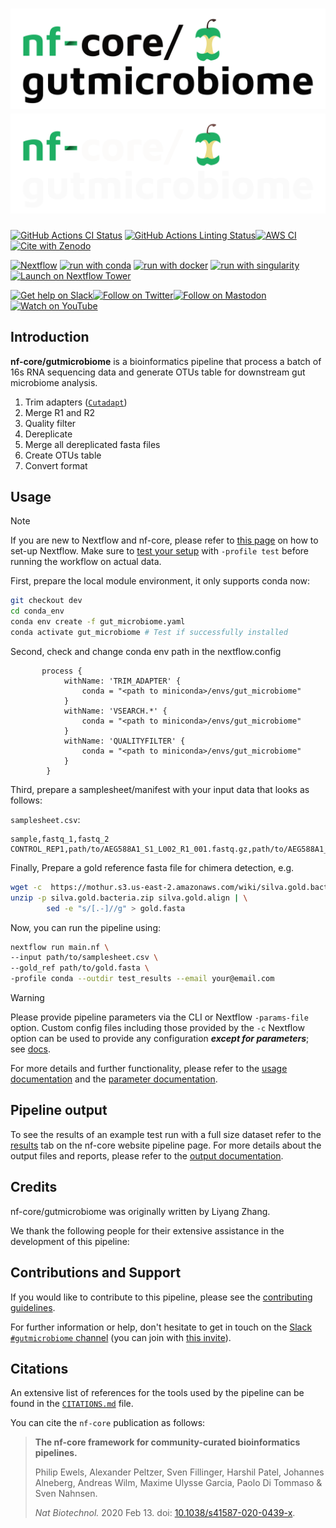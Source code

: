 # ![nf-core/gutmicrobiome](docs/images/nf-core-gutmicrobiome_logo_light.png#gh-light-mode-only) ![nf-core/gutmicrobiome](docs/images/nf-core-gutmicrobiome_logo_dark.png#gh-dark-mode-only)

[![GitHub Actions CI Status](https://github.com/nf-core/gutmicrobiome/workflows/nf-core%20CI/badge.svg)](https://github.com/nf-core/gutmicrobiome/actions?query=workflow%3A%22nf-core+CI%22)
[![GitHub Actions Linting Status](https://github.com/nf-core/gutmicrobiome/workflows/nf-core%20linting/badge.svg)](https://github.com/nf-core/gutmicrobiome/actions?query=workflow%3A%22nf-core+linting%22)[![AWS CI](https://img.shields.io/badge/CI%20tests-full%20size-FF9900?labelColor=000000&logo=Amazon%20AWS)](https://nf-co.re/gutmicrobiome/results)[![Cite with Zenodo](http://img.shields.io/badge/DOI-10.5281/zenodo.XXXXXXX-1073c8?labelColor=000000)](https://doi.org/10.5281/zenodo.XXXXXXX)

[![Nextflow](https://img.shields.io/badge/nextflow%20DSL2-%E2%89%A523.04.0-23aa62.svg)](https://www.nextflow.io/)
[![run with conda](http://img.shields.io/badge/run%20with-conda-3EB049?labelColor=000000&logo=anaconda)](https://docs.conda.io/en/latest/)
[![run with docker](https://img.shields.io/badge/run%20with-docker-0db7ed?labelColor=000000&logo=docker)](https://www.docker.com/)
[![run with singularity](https://img.shields.io/badge/run%20with-singularity-1d355c.svg?labelColor=000000)](https://sylabs.io/docs/)
[![Launch on Nextflow Tower](https://img.shields.io/badge/Launch%20%F0%9F%9A%80-Nextflow%20Tower-%234256e7)](https://tower.nf/launch?pipeline=https://github.com/nf-core/gutmicrobiome)

[![Get help on Slack](http://img.shields.io/badge/slack-nf--core%20%23gutmicrobiome-4A154B?labelColor=000000&logo=slack)](https://nfcore.slack.com/channels/gutmicrobiome)[![Follow on Twitter](http://img.shields.io/badge/twitter-%40nf__core-1DA1F2?labelColor=000000&logo=twitter)](https://twitter.com/nf_core)[![Follow on Mastodon](https://img.shields.io/badge/mastodon-nf__core-6364ff?labelColor=FFFFFF&logo=mastodon)](https://mstdn.science/@nf_core)[![Watch on YouTube](http://img.shields.io/badge/youtube-nf--core-FF0000?labelColor=000000&logo=youtube)](https://www.youtube.com/c/nf-core)

## Introduction

**nf-core/gutmicrobiome** is a bioinformatics pipeline that process a batch of 16s RNA sequencing data and generate OTUs table for downstream gut microbiome analysis.

<!-- TODO nf-core:
   Complete this sentence with a 2-3 sentence summary of what types of data the pipeline ingests, a brief overview of the
   major pipeline sections and the types of output it produces. You're giving an overview to someone new
   to nf-core here, in 15-20 seconds. For an example, see https://github.com/nf-core/rnaseq/blob/master/README.md#introduction
-->

<!-- TODO nf-core: Include a figure that guides the user through the major workflow steps. Many nf-core
     workflows use the "tube map" design for that. See https://nf-co.re/docs/contributing/design_guidelines#examples for examples.   -->
<!-- TODO nf-core: Fill in short bullet-pointed list of the default steps in the pipeline -->

1. Trim adapters ([`Cutadapt`](https://cutadapt.readthedocs.io/en/stable/))
2. Merge R1 and R2
3. Quality filter
4. Dereplicate
5. Merge all dereplicated fasta files
6. Create OTUs table
7. Convert format

## Usage

> [!NOTE]
> If you are new to Nextflow and nf-core, please refer to [this page](https://nf-co.re/docs/usage/installation) on how to set-up Nextflow. Make sure to [test your setup](https://nf-co.re/docs/usage/introduction#how-to-run-a-pipeline) with `-profile test` before running the workflow on actual data.

<!-- TODO nf-core: Describe the minimum required steps to execute the pipeline, e.g. how to prepare samplesheets.
-->

First, prepare the local module environment, it only supports conda now:

```bash
git checkout dev
cd conda_env
conda env create -f gut_microbiome.yaml
conda activate gut_microbiome # Test if successfully installed
```

Second, check and change conda env path in the nextflow.config

```
       process {
            withName: 'TRIM_ADAPTER' {
                conda = "<path to miniconda>/envs/gut_microbiome"
            }
            withName: 'VSEARCH.*' {
                conda = "<path to miniconda>/envs/gut_microbiome"
            }
            withName: 'QUALITYFILTER' {
                conda = "<path to miniconda>/envs/gut_microbiome"
            }
        }
```

Third, prepare a samplesheet/manifest with your input data that looks as follows:

`samplesheet.csv`:

```csv
sample,fastq_1,fastq_2
CONTROL_REP1,path/to/AEG588A1_S1_L002_R1_001.fastq.gz,path/to/AEG588A1_S1_L002_R2_001.fastq.gz
```

Finally, Prepare a gold reference fasta file for chimera detection, e.g.  

```bash
wget -c  https://mothur.s3.us-east-2.amazonaws.com/wiki/silva.gold.bacteria.zip
unzip -p silva.gold.bacteria.zip silva.gold.align | \
        sed -e "s/[.-]//g" > gold.fasta
```

Now, you can run the pipeline using:

<!-- TODO nf-core: update the following command to include all required parameters for a minimal example -->

```bash
nextflow run main.nf \
--input path/to/samplesheet.csv \
--gold_ref path/to/gold.fasta \
-profile conda --outdir test_results --email your@email.com
```

> [!WARNING]
> Please provide pipeline parameters via the CLI or Nextflow `-params-file` option. Custom config files including those provided by the `-c` Nextflow option can be used to provide any configuration _**except for parameters**_;
> see [docs](https://nf-co.re/usage/configuration#custom-configuration-files).

For more details and further functionality, please refer to the [usage documentation](https://nf-co.re/gutmicrobiome/usage) and the [parameter documentation](https://nf-co.re/gutmicrobiome/parameters).

## Pipeline output

To see the results of an example test run with a full size dataset refer to the [results](https://nf-co.re/gutmicrobiome/results) tab on the nf-core website pipeline page.
For more details about the output files and reports, please refer to the
[output documentation](https://nf-co.re/gutmicrobiome/output).

## Credits

nf-core/gutmicrobiome was originally written by Liyang Zhang.

We thank the following people for their extensive assistance in the development of this pipeline:

<!-- TODO nf-core: If applicable, make list of people who have also contributed -->

## Contributions and Support

If you would like to contribute to this pipeline, please see the [contributing guidelines](.github/CONTRIBUTING.md).

For further information or help, don't hesitate to get in touch on the [Slack `#gutmicrobiome` channel](https://nfcore.slack.com/channels/gutmicrobiome) (you can join with [this invite](https://nf-co.re/join/slack)).

## Citations

<!-- TODO nf-core: Add citation for pipeline after first release. Uncomment lines below and update Zenodo doi and badge at the top of this file. -->
<!-- If you use nf-core/gutmicrobiome for your analysis, please cite it using the following doi: [10.5281/zenodo.XXXXXX](https://doi.org/10.5281/zenodo.XXXXXX) -->

<!-- TODO nf-core: Add bibliography of tools and data used in your pipeline -->

An extensive list of references for the tools used by the pipeline can be found in the [`CITATIONS.md`](CITATIONS.md) file.

You can cite the `nf-core` publication as follows:

> **The nf-core framework for community-curated bioinformatics pipelines.**
>
> Philip Ewels, Alexander Peltzer, Sven Fillinger, Harshil Patel, Johannes Alneberg, Andreas Wilm, Maxime Ulysse Garcia, Paolo Di Tommaso & Sven Nahnsen.
>
> _Nat Biotechnol._ 2020 Feb 13. doi: [10.1038/s41587-020-0439-x](https://dx.doi.org/10.1038/s41587-020-0439-x).
